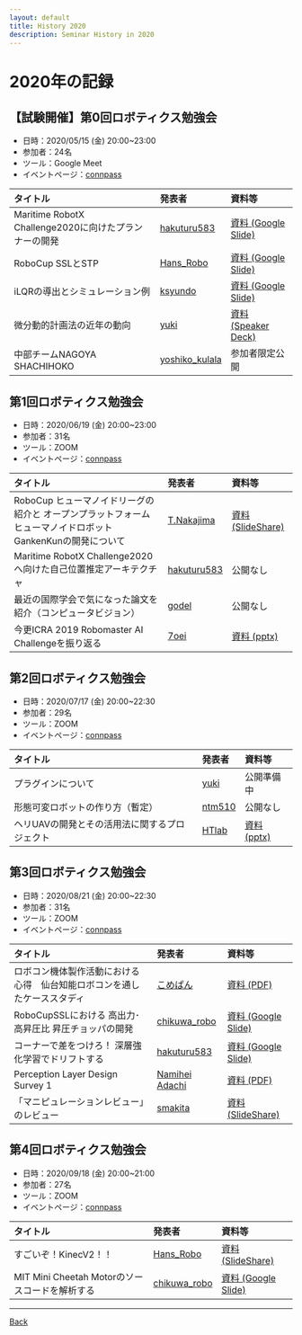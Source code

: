 ```yaml
---
layout: default
title: History 2020
description: Seminar History in 2020
---
```


<link rel="shortcut icon" type="image/x-icon" href="/favicon.ico?">

# 2020年の記録
## 【試験開催】第0回ロボティクス勉強会 
- 日時：2020/05/15 (金) 20:00~23:00 
- 参加者：24名
- ツール：Google Meet
- イベントページ：[connpass](https://connpass.com/event/174541/edit/)

| タイトル | 発表者 | 資料等 |
|:---|:---|:---|
| Maritime RobotX Challenge2020に向けたプランナーの開発| [hakuturu583](https://connpass.com/user/hakuturu583/) | [資料 (Google Slide)](https://docs.google.com/presentation/d/e/2PACX-1vRsEI5iBjbS4Nxl9VOSV5ax9akOKrzphDccoy_WZvhO6CCCA7a7KgzMVZqHyK60oDp9wVAU5q3eF7p2/pub?start=false&loop=false&delayms=3000) |
| RoboCup SSLとSTP | [Hans_Robo](https://connpass.com/user/Hans_Robo/) | [資料 (Google Slide)](https://t.co/VaQGsnrWfz) |
| iLQRの導出とシミュレーション例  | [ksyundo](https://connpass.com/user/nekokoneko_mode/) | [資料 (Google Slide)](https://docs.google.com/presentation/d/12TaCq3RMpfL6hKv5oh9h8YzPGZIwI1Z5Kukr9greSX8/edit?usp=sharing) |
| 微分動的計画法の近年の動向 | [yuki](https://connpass.com/user/blessingyuki/) | [資料 (Speaker Deck)](https://speakerdeck.com/ssryuki/a-survey-of-constrained-differential-dynamics-programming) |
| 中部チームNAGOYA SHACHIHOKO | [yoshiko_kulala](https://connpass.com/user/yoshiko_kulala/) | 参加者限定公開 |

## 第1回ロボティクス勉強会 
- 日時：2020/06/19 (金) 20:00~23:00
- 参加者：31名
- ツール：ZOOM
- イベントページ：[connpass](https://robosemi.connpass.com/event/176733/)

| タイトル | 発表者 | 資料等 |
|:---|:---|:---|
| RoboCup ヒューマノイドリーグの紹介と オープンプラットフォームヒューマノイドロボット GankenKunの開発について | [T.Nakajima](https://connpass.com/user/takayan660/) | [資料 (SlideShare)](https://www.slideshare.net/secret/ksoeRvM6gDnUm8) |
| Maritime RobotX Challenge2020へ向けた自己位置推定アーキテクチャ | [hakuturu583](https://connpass.com/user/hakuturu583/) | 公開なし |
| 最近の国際学会で気になった論文を紹介（コンピュータビジョン） | [godel](https://connpass.com/user/godel/) | 公開なし |
| 今更ICRA 2019 Robomaster AI Challengeを振り返る | [7oei](https://connpass.com/user/7oei/) | [資料 (pptx)](./files/robosemi2020_05_4.pptx) |

## 第2回ロボティクス勉強会
- 日時：2020/07/17 (金) 20:00~22:30
- 参加者：29名
- ツール：ZOOM
- イベントページ：[connpass](https://robosemi.connpass.com/event/180919/)

| タイトル | 発表者 | 資料等 |
|:---|:---|:---|
| プラグインについて | [yuki](https://connpass.com/user/blessingyuki/) | 公開準備中 |
| 形態可変ロボットの作り方（暫定） | [ntm510](https://connpass.com/user/ntm510/) | 公開なし |
| ヘリUAVの開発とその活用法に関するプロジェクト | [HTlab](https://connpass.com/user/HTlab/) | [資料 (pptx)](./files/robosemi2020_07_3.pptx) |

## 第3回ロボティクス勉強会
- 日時：2020/08/21 (金) 20:00~22:30
- 参加者：31名
- ツール：ZOOM
- イベントページ：[connpass](https://robosemi.connpass.com/event/183407/)

| タイトル | 発表者 | 資料等 |
|:---|:---|:---|
| ロボコン機体製作活動における心得　仙台知能ロボコンを通したケーススタディ | [こめぱん](https://connpass.com/user/komepann_frozen/) | [資料 (PDF)](https://drive.google.com/file/d/1x9iNJtCtJnXrv8S1UyCTDfxEwk2fCKT_/view) |
| RoboCupSSLにおける 高出力･高昇圧比 昇圧チョッパの開発 | [chikuwa_robo](https://connpass.com/user/chikuwa_robo/) | [資料 (Google Slide)](https://docs.google.com/presentation/d/1rCMEidaXLrybKAL99Frg_uFz9Ri2Di6vqYeBxXFXt8k/edit#slide=id.p) |
| コーナーで差をつけろ！ 深層強化学習でドリフトする | [hakuturu583](https://connpass.com/user/hakuturu583/) | [資料 (Google Slide)](https://docs.google.com/presentation/d/e/2PACX-1vQUMzknXr0eLSpeMwfgx6OHAja6xsNnY7NU6HsOLbKcoP-7ngcfe5STBLs7erDg50h363gPAvX1dNAQ/pub?start=false&loop=false&delayms=3000#slide=id.p) |
| Perception Layer Design Survey 1 | [Namihei Adachi](https://connpass.com/user/7oei/) | [資料 (PDF)](https://drive.google.com/file/d/1EKN8V1NOTqcp3oMLN8iOjL8e6WpXscFx/view) |
| 「マニピュレーションレビュー」のレビュー | [smakita]() | [資料 (SlideShare)](https://www.slideshare.net/SatoshiMakita/robosemi-a-brief-survey-on-surveys-on-robotic-manipulation-researches) |

## 第4回ロボティクス勉強会
- 日時：2020/09/18 (金) 20:00~21:00
- 参加者：27名
- ツール：ZOOM
- イベントページ：[connpass](https://robosemi.connpass.com/event/186825/)

| タイトル | 発表者 | 資料等 |
|:---|:---|:---|
| すごいぞ！KinecV2！！ | [Hans_Robo](https://connpass.com/user/Hans_Robo/) | [資料 (SlideShare)](https://www.slideshare.net/KotaroYoshimoto1/kinectv2-238542958) |
| MIT Mini Cheetah Motorのソースコードを解析する | [chikuwa_robo](https://connpass.com/user/chikuwa_robo/) | [資料 (Google Slide)](https://docs.google.com/presentation/d/1ZutUnSP4FFhuk0hnBdZXoAYiXGgv4k0-fMAkccgtNRI/edit?usp=sharing) |

- - -
[Back](../index)

